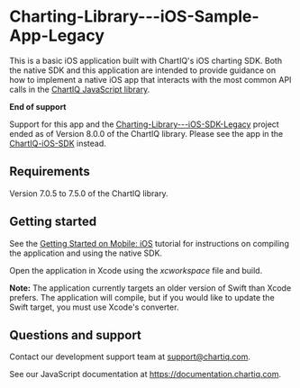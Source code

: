 # Charting-Library---iOS-Sample-App-Legacy

This is a basic iOS application built with ChartIQ's iOS charting SDK. Both the native SDK and this application are intended to provide guidance on how to implement a native iOS app that interacts with the most common API calls in the [ChartIQ JavaScript library](https://documentation.chartiq.com).

**End of support**

Support for this app and the [Charting-Library---iOS-SDK-Legacy](https://github.com/ChartIQ/Charting-Library---iOS-SDK-Legacy) project ended as of Version 8.0.0 of the ChartIQ library. Please see the app in the [ChartIQ-iOS-SDK](https://github.com/ChartIQ/ChartIQ-iOS-SDK) instead.

## Requirements

Version 7.0.5 to 7.5.0 of the ChartIQ library.

## Getting started

See the [Getting Started on Mobile: iOS](http://documentation.chartiq.com/tutorial-Starting%20on%20iOS.html) tutorial for instructions on compiling the application and using the native SDK.

Open the application in Xcode using the *xcworkspace* file and build.

**Note:** The application currently targets an older version of Swift than Xcode prefers. The application will compile, but if you would like to update the Swift target, you must use Xcode's converter.

## Questions and support

Contact our development support team at <support@chartiq.com>.

See our JavaScript documentation at https://documentation.chartiq.com.
